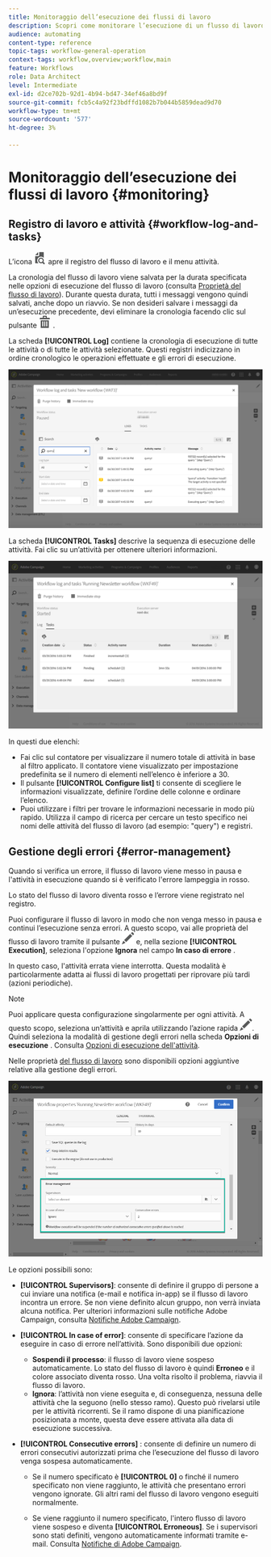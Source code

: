 ```yaml
---
title: Monitoraggio dell’esecuzione dei flussi di lavoro
description: Scopri come monitorare l’esecuzione di un flusso di lavoro.
audience: automating
content-type: reference
topic-tags: workflow-general-operation
context-tags: workflow,overview;workflow,main
feature: Workflows
role: Data Architect
level: Intermediate
exl-id: d2ce702b-92d1-4b94-bd47-34ef46a8bd9f
source-git-commit: fcb5c4a92f23bdffd1082b7b044b5859dead9d70
workflow-type: tm+mt
source-wordcount: '577'
ht-degree: 3%

---
```


# Monitoraggio dell’esecuzione dei flussi di lavoro {#monitoring}

## Registro di lavoro e attività {#workflow-log-and-tasks}

L’icona ![](assets/printpreview_darkgrey-24px.png) apre il registro del flusso di lavoro e il menu attività.

La cronologia del flusso di lavoro viene salvata per la durata specificata nelle opzioni di esecuzione del flusso di lavoro (consulta [Proprietà del flusso di lavoro](../../automating/using/managing-execution-options.md)). Durante questa durata, tutti i messaggi vengono quindi salvati, anche dopo un riavvio. Se non desideri salvare i messaggi da un’esecuzione precedente, devi eliminare la cronologia facendo clic sul pulsante ![](assets/delete_darkgrey-24px.png) .

La scheda **[!UICONTROL Log]** contiene la cronologia di esecuzione di tutte le attività o di tutte le attività selezionate. Questi registri indicizzano in ordine cronologico le operazioni effettuate e gli errori di esecuzione.

![](assets/wkf_execution_4.png)

La scheda **[!UICONTROL Tasks]** descrive la sequenza di esecuzione delle attività. Fai clic su un’attività per ottenere ulteriori informazioni.

![](assets/wkf_execution_5.png)

In questi due elenchi:

* Fai clic sul contatore per visualizzare il numero totale di attività in base al filtro applicato. Il contatore viene visualizzato per impostazione predefinita se il numero di elementi nell’elenco è inferiore a 30.
* Il pulsante **[!UICONTROL Configure list]** ti consente di scegliere le informazioni visualizzate, definire l’ordine delle colonne e ordinare l’elenco.
* Puoi utilizzare i filtri per trovare le informazioni necessarie in modo più rapido. Utilizza il campo di ricerca per cercare un testo specifico nei nomi delle attività del flusso di lavoro (ad esempio: &quot;query&quot;) e registri.

## Gestione degli errori {#error-management}

Quando si verifica un errore, il flusso di lavoro viene messo in pausa e l&#39;attività in esecuzione quando si è verificato l&#39;errore lampeggia in rosso.

Lo stato del flusso di lavoro diventa rosso e l’errore viene registrato nel registro.

Puoi configurare il flusso di lavoro in modo che non venga messo in pausa e continui l’esecuzione senza errori. A questo scopo, vai alle proprietà del flusso di lavoro tramite il pulsante ![](assets/edit_darkgrey-24px.png) e, nella sezione **[!UICONTROL Execution]**, seleziona l&#39;opzione **Ignora** nel campo **In caso di errore** .

In questo caso, l&#39;attività errata viene interrotta. Questa modalità è particolarmente adatta ai flussi di lavoro progettati per riprovare più tardi (azioni periodiche).

>[!NOTE]
>
>Puoi applicare questa configurazione singolarmente per ogni attività. A questo scopo, seleziona un’attività e aprila utilizzando l’azione rapida ![](assets/edit_darkgrey-24px.png). Quindi seleziona la modalità di gestione degli errori nella scheda **Opzioni di esecuzione** . Consulta [Opzioni di esecuzione dell&#39;attività](../../automating/using/activity-properties.md).

Nelle proprietà [del flusso di lavoro](../../automating/using/managing-execution-options.md) sono disponibili opzioni aggiuntive relative alla gestione degli errori.

![](assets/wkf_execution_error.png)

Le opzioni possibili sono:

* **[!UICONTROL Supervisors]**: consente di definire il gruppo di persone a cui inviare una notifica (e-mail e notifica in-app) se il flusso di lavoro incontra un errore. Se non viene definito alcun gruppo, non verrà inviata alcuna notifica. Per ulteriori informazioni sulle notifiche Adobe Campaign, consulta [Notifiche Adobe Campaign](../../administration/using/sending-internal-notifications.md).

* **[!UICONTROL In case of error]**: consente di specificare l’azione da eseguire in caso di errore nell’attività. Sono disponibili due opzioni:

   * **Sospendi il processo**: il flusso di lavoro viene sospeso automaticamente. Lo stato del flusso di lavoro è quindi **Erroneo** e il colore associato diventa rosso. Una volta risolto il problema, riavvia il flusso di lavoro.
   * **Ignora**: l’attività non viene eseguita e, di conseguenza, nessuna delle attività che la seguono (nello stesso ramo). Questo può rivelarsi utile per le attività ricorrenti. Se il ramo dispone di una pianificazione posizionata a monte, questa deve essere attivata alla data di esecuzione successiva.

* **[!UICONTROL Consecutive errors]** : consente di definire un numero di errori consecutivi autorizzati prima che l’esecuzione del flusso di lavoro venga sospesa automaticamente.

   * Se il numero specificato è **[!UICONTROL 0]** o finché il numero specificato non viene raggiunto, le attività che presentano errori vengono ignorate. Gli altri rami del flusso di lavoro vengono eseguiti normalmente.

   * Se viene raggiunto il numero specificato, l&#39;intero flusso di lavoro viene sospeso e diventa **[!UICONTROL Erroneous]**. Se i supervisori sono stati definiti, vengono automaticamente informati tramite e-mail. Consulta [Notifiche di Adobe Campaign](../../administration/using/sending-internal-notifications.md).
